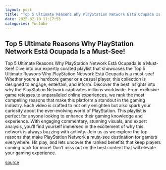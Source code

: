 ```yaml
---
layout: post
title: "Top 5 Ultimate Reasons Why PlayStation Network Está Ocupada Is a Must-See!"
date: 2025-02-10 11:17:53
categories: Youtube
---
```


## Top 5 Ultimate Reasons Why PlayStation Network Está Ocupada Is a Must-See!

Top 5 Ultimate Reasons Why PlayStation Network Está Ocupada Is a Must-See!
Dive into our expertly curated playlist that showcases the Top 5 Ultimate Reasons Why PlayStation Network Está Ocupada is a must-see! Whether youre a hardcore gamer or a casual player, this collection is designed to engage, entertain, and inform. 
Discover the best insights into why the PlayStation Network captivates millions worldwide. From exclusive game releases to unparalleled online experiences, we rank the most compelling reasons that make this platform a standout in the gaming industry. Each video is crafted to not only enlighten but also spark your curiosity about the ever-evolving world of PlayStation.
This playlist is perfect for anyone looking to enhance their gaming knowledge and experience. With engaging commentary, stunning visuals, and expert analysis, you’ll find yourself immersed in the excitement of why this network is always buzzing with activity. 
Join us as we explore the top reasons that make PlayStation Network a must-see destination for gamers everywhere. Hit play, and lets uncover the ranked benefits that keep players coming back for more! Don’t miss out on the best content that will elevate your gaming experience.

[source](https://www.youtube.com/playlist?list=PLuowJGwg63tDgBNFcwp_v_Sd6vP56soYY)